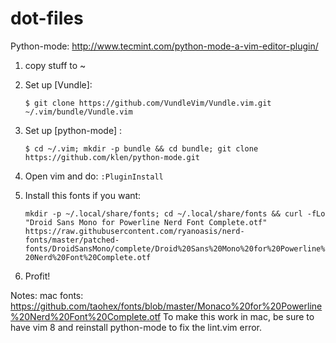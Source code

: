 # dot-files

Python-mode: http://www.tecmint.com/python-mode-a-vim-editor-plugin/


1. copy stuff to ~

2. Set up [Vundle]:

   `$ git clone https://github.com/VundleVim/Vundle.vim.git ~/.vim/bundle/Vundle.vim`
   
3. Set up [python-mode] :
    
   `$ cd ~/.vim; mkdir -p bundle && cd bundle; git clone https://github.com/klen/python-mode.git`
    
4. Open vim and do:
    `:PluginInstall`
    
5. Install this fonts if you want:

    `mkdir -p ~/.local/share/fonts; cd ~/.local/share/fonts && curl -fLo "Droid Sans Mono for Powerline Nerd Font Complete.otf"     https://raw.githubusercontent.com/ryanoasis/nerd-fonts/master/patched-fonts/DroidSansMono/complete/Droid%20Sans%20Mono%20for%20Powerline%20Nerd%20Font%20Complete.otf`
    
6. Profit!




Notes:
mac fonts: https://github.com/taohex/fonts/blob/master/Monaco%20for%20Powerline%20Nerd%20Font%20Complete.otf
To make this work in mac, be sure to have vim 8 and reinstall python-mode to fix the lint.vim error.
